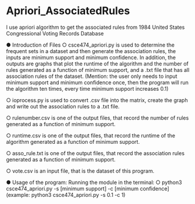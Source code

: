 # Apriori_AssociatedRules
I use apriori algorithm to get the associated rules from 1984 United States Congressional Voting Records Database

●	Introduction of Files
  ○	csce474_apriori.py is used to determine the frequent sets in a dataset and then generate the association rules, the inputs are minimum support and minimum confidence. In addition,  the outputs are graphs that plot the runtime of the algorithm and the number of rules generated as a function of minimum support, and a .txt file that has all association rules of the dataset. (Mention: the user only needs to input minimum support and minimum confidence once, then the program will run the algorithm ten times, every time minimum support increases 0.1)

  ○	ioprocess.py is used to convert .csv file into the matrix, create the graph and write out the association rules to a .txt file.

  ○	rulenumber.csv is one of the output files, that record the number of rules generated as a function of minimum support.

  ○	runtime.csv is one of the output files, that record the runtime of the algorithm generated as a function of minimum support.

  ○	asso_rule.txt is one of the output files, that record the association rules generated as a function of minimum support.

  ○	vote.csv is an input file, that is the dataset of this program.

●	Usage of the program:
Running the module in the terminal:
  ○	python3 csce474_apriori.py -s [minimum support] -c [minimum confidence]
	         (example: python3 csce474_apriori.py -s 0.1 -c 1)

 




